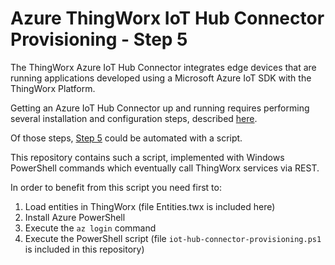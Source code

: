 # Azure ThingWorx IoT Hub Connector Provisioning - Step 5

The ThingWorx Azure IoT Hub Connector integrates edge devices that are running applications developed using a Microsoft Azure IoT SDK with the ThingWorx Platform.

Getting an Azure IoT Hub Connector up and running requires performing several installation and configuration steps, described [here](http://support.ptc.com/help/thingworx/azure_connector_scm/en/#page/thingworx_scm_azure%2Fazure_connector%2Fc_azure_connector_up_and_running.html%23 "Getting an Azure IoT Hub Connector Up and Running").

Of those steps, [Step 5](http://support.ptc.com/help/thingworx/azure_connector_scm/en/#page/thingworx_scm_azure%2Fazure_connector%2Fc_azure_connector_create_azure_entities_in_thingworx.html%23 "Step 5. Create Azure IoT Entities in ThingWorx Composer") could be automated with a script.

This repository contains such a script, implemented with Windows PowerShell commands which eventually call ThingWorx services via REST.

In order to benefit from this script you need first to:
1. Load entities in ThingWorx (file Entities.twx is included here) 
2. Install Azure PowerShell
3. Execute the `az login` command
4. Execute the PowerShell script (file `iot-hub-connector-provisioning.ps1` is included in this repository)
